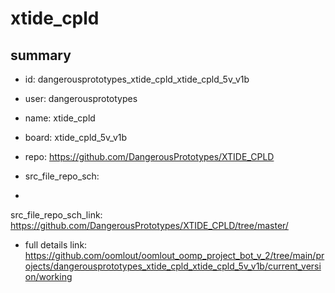 # xtide_cpld
 
## summary 
* id: dangerousprototypes_xtide_cpld_xtide_cpld_5v_v1b
* user: dangerousprototypes
* name: xtide_cpld
* board: xtide_cpld_5v_v1b
* repo: https://github.com/DangerousPrototypes/XTIDE_CPLD



* src_file_repo_sch: 
*
 src_file_repo_sch_link: https://github.com/DangerousPrototypes/XTIDE_CPLD/tree/master/
* full details link: https://github.com/oomlout/oomlout_oomp_project_bot_v_2/tree/main/projects/dangerousprototypes_xtide_cpld_xtide_cpld_5v_v1b/current_version/working  






